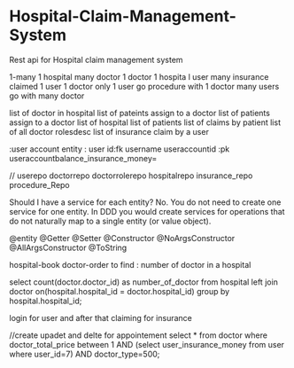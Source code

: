 # Hospital-Claim-Management-System
Rest api for Hospital claim management system


1-many
1 hospital many doctor
1 doctor 1 hospita
l user many insurance claimed
1 user 1 doctor only 
1 user go procedure with 1 doctor 
many users go with many doctor 


list of doctor in  hospital
list of pateints assign to a doctor
list of patients assign to a doctor
list of hospital
list of patients
list of claims by patient
list of all doctor rolesdesc 
list of insurance claim by a user


:user account entity :
user id:fk
username 
useraccountid :pk 
useraccountbalance_insurance_money=






//
userepo
doctorrepo
doctorrolerepo
hospitalrepo
insurance_repo
procedure_Repo


Should I have a service for each entity?
No. You do not need to create one service for one entity. In DDD you would create services for operations that do not
 naturally map to a single entity (or value object).

@entity
@Getter
@Setter
@Constructor
@NoArgsConstructor
@AllArgsConstructor
@ToString


hospital-book
doctor-order
to find : number of doctor in a hospital

select count(doctor.doctor_id) as number_of_doctor
from hospital
left join doctor
on(hospital.hospital_id = doctor.hospital_id)
group by 
hospital.hospital_id;








login for user and after that claiming for insurance 

//create upadet and delte for appointement 
select * from doctor where doctor_total_price between 1 AND (select user_insurance_money from user where user_id=7)  AND doctor_type=500;

